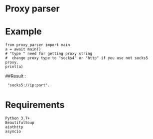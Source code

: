 # Proxy parser

#
# Example
```
from proxy_parser import main
a = await main()
# "type " need for getting proxy string
#  change proxy type to "socks4" or "http" if you use not socks5 proxy.
print(a)
```
##Result :
```
 "socks5://ip:port".
```
#
# **Requirements**
```
Python 3.7+
BeautifulSoup
aiothttp
asyncio
```
